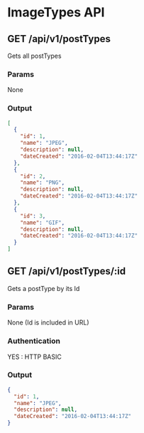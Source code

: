 # ImageTypes API

<a name="index"></a>
## GET /api/v1/postTypes
Gets all postTypes
### Params
None
### Output
```json
[
  {
    "id": 1,
    "name": "JPEG",
    "description": null,
    "dateCreated": "2016-02-04T13:44:17Z"
  },
  {
    "id": 2,
    "name": "PNG",
    "description": null,
    "dateCreated": "2016-02-04T13:44:17Z"
  },
  {
    "id": 3,
    "name": "GIF",
    "description": null,
    "dateCreated": "2016-02-04T13:44:17Z"
  }
]
```
<a name="show"></a>
## GET /api/v1/postTypes/:id
Gets a postType by its Id
### Params
None (Id is included in URL)
### Authentication
YES : HTTP BASIC
### Output
```json
{
  "id": 1,
  "name": "JPEG",
  "description": null,
  "dateCreated": "2016-02-04T13:44:17Z"
}
```

